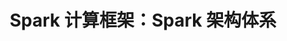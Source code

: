 ---
layout: post
title: Spark 计算框架：Spark 架构体系
categories: 大数据之kafka 大数据之spark
tags: scala java 大数据 kafka spark MacOS 环境搭建 Scala Maven Hadoop 
---